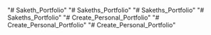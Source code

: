 "# Saketh_Portfolio" 
"# Sakeths_Portfolio" 
"# Sakeths_Portfolio" 
"# Sakeths_Portfolio" 
"# Create_Personal_Portfolio" 
"# Create_Personal_Portfolio" 
"# Create_Personal_Portfolio" 

